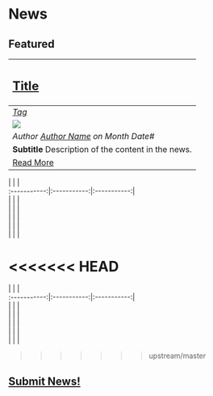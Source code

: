 # News

## **Featured**
[<h2>Title</h2>](URI_to_news) |
:-----------|
[_Tag_](tag.md) |
![](../../images/monthly_no_image.png) |
_Author [Author Name](URI_to_author_profile) on Month Date#_ |
**Subtitle** Description of the content in the news. |
[Read More](URI_to_news) |

| | |  
:-----------:|:-----------:|:-----------:|  
| | |  
| | |  
| | |  
| | |  
| | |  

<<<<<<< HEAD
=======
| | |  
:-----------:|:-----------:|:-----------:|  
| | |  
| | |  
| | |  
| | |  
| | |  


>>>>>>> upstream/master
## [Submit News!](../guides/guide_for_submitting_news.md)
